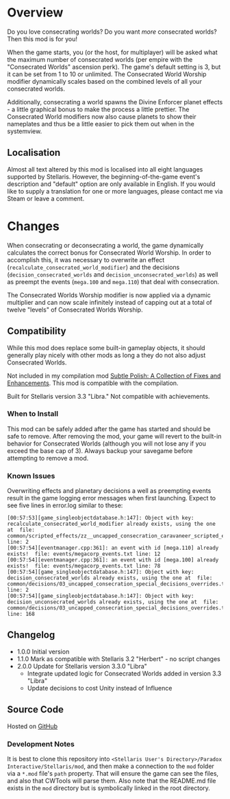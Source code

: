 # Overview

Do you love consecrating worlds?  Do you want _more_ consecrated worlds?  Then this mod is for you!

When the game starts, you (or the host, for multiplayer) will be asked what the maximum number of consecrated worlds (per empire with the "Consecrated Worlds" ascension perk).  The game's default setting is 3, but it can be set from 1 to 10 or unlimited.  The Consecrated World Worship modifier dynamically scales based on the combined levels of all your consecrated worlds.

Additionally, consecrating a world spawns the Divine Enforcer planet effects - a little graphical bonus to make the process a little prettier.  The Consecrated World modifiers now also cause planets to show their nameplates and thus be a little easier to pick them out when in the systemview.

## Localisation

Almost all text altered by this mod is localised into all eight languages supported by Stellaris.  However, the beginning-of-the-game event's description and "default" option are only available in English.  If you would like to supply a translation for one or more languages, please contact me via Steam or leave a comment.

# Changes

When consecrating or deconsecrating a world, the game dynamically calculates the correct bonus for Consecrated World Worship.  In order to accomplish this, it was necessary to overwrite an effect (`recalculate_consecrated_world_modifier`) and the decisions (`decision_consecrated_worlds` and `decision_unconsecrated_worlds`) as well as preempt the events (`mega.100` and `mega.110`) that deal with consecration.

The Consecrated Worlds Worship modifier is now applied via a dynamic multiplier and can now scale infinitely instead of capping out at a total of twelve "levels" of Consecrated Worlds Worship.

## Compatibility

While this mod does replace some built-in gameplay objects, it should generally play nicely with other mods as long a they do not also adjust Consecrated Worlds.

Not included in my compilation mod [Subtle Polish: A Collection of Fixes and Enhancements](https://steamcommunity.com/sharedfiles/filedetails/?id=2522974089).  This mod is compatible with the compilation.

Built for Stellaris version 3.3 "Libra."  Not compatible with achievements.

### When to Install

This mod can be safely added after the game has started and should be safe to remove.  After removing the mod, your game will revert to the built-in behavior for Consecrated Worlds (although you will not lose any if you exceed the base cap of 3).  Always backup your savegame before attempting to remove a mod.

### Known Issues

Overwriting effects and planetary decisions a well as preempting events result in the game logging error messages when first launching.  Expect to see five lines in error.log similar to these:

```
[00:57:53][game_singleobjectdatabase.h:147]: Object with key: recalculate_consecrated_world_modifier already exists, using the one at  file: common/scripted_effects/zz__uncapped_consecration_caravaneer_scripted_effects_overrides.txt line: 2
[00:57:54][eventmanager.cpp:361]: an event with id [mega.110] already exists!  file: events/megacorp_events.txt line: 12
[00:57:54][eventmanager.cpp:361]: an event with id [mega.100] already exists!  file: events/megacorp_events.txt line: 78
[00:57:54][game_singleobjectdatabase.h:147]: Object with key: decision_consecrated_worlds already exists, using the one at  file: common/decisions/03_uncapped_consecration_special_decisions_overrides.txt line: 2
[00:57:54][game_singleobjectdatabase.h:147]: Object with key: decision_unconsecrated_worlds already exists, using the one at  file: common/decisions/03_uncapped_consecration_special_decisions_overrides.txt line: 168
```

## Changelog

* 1.0.0 Initial version
* 1.1.0 Mark as compatible with Stellaris 3.2 "Herbert" - no script changes
* 2.0.0 Update for Stellaris version 3.3.0 "Libra"
    * Integrate updated logic for Consecrated Worlds added in version 3.3 "Libra"
    * Update decisions to cost Unity instead of Influence

## Source Code

Hosted on [GitHub](https://github.com/corsairmarks/uncapped_consecration)

### Development Notes

It is best to clone this repository into `<Stellaris User's Directory>/Paradox Interactive/Stellaris/mod`, and then make a connection to the `mod` folder via a `*.mod` file's `path` property.  That will ensure the game can see the files, and also that CWTools will parse them.  Also note that the README.md file exists in the `mod` directory but is symbolically linked in the root directory.